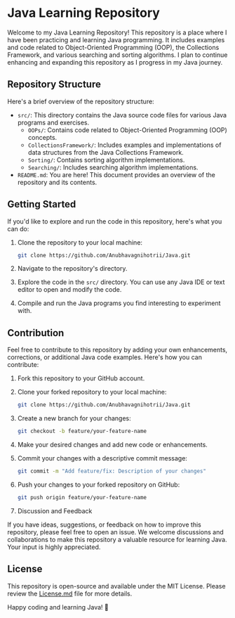 # Java Learning Repository

Welcome to my Java Learning Repository! This repository is a place where I have been practicing and learning Java programming. It includes examples and code related to Object-Oriented Programming (OOP), the Collections Framework, and various searching and sorting algorithms. I plan to continue enhancing and expanding this repository as I progress in my Java journey.

## Repository Structure

Here's a brief overview of the repository structure:

- `src/`: This directory contains the Java source code files for various Java programs and exercises.
    - `OOPs/`: Contains code related to Object-Oriented Programming (OOP) concepts.
    - `CollectionsFramework/`: Includes examples and implementations of data structures from the Java Collections Framework.
    - `Sorting/`: Contains sorting algorithm implementations.
    - `Searching/`: Includes searching algorithm implementations.
- `README.md`: You are here! This document provides an overview of the repository and its contents.

## Getting Started

If you'd like to explore and run the code in this repository, here's what you can do:

1. Clone the repository to your local machine:

   ```bash
   git clone https://github.com/Anubhavagnihotrii/Java.git
   ```

2. Navigate to the repository's directory.

3. Explore the code in the `src/` directory. You can use any Java IDE or text editor to open and modify the code.

4. Compile and run the Java programs you find interesting to experiment with.

## Contribution

Feel free to contribute to this repository by adding your own enhancements, corrections, or additional Java code examples. Here's how you can contribute:

1. Fork this repository to your GitHub account.

2. Clone your forked repository to your local machine:

   ```bash
   git clone https://github.com/Anubhavagnihotrii/Java.git
   ```

3. Create a new branch for your changes:

   ```bash
   git checkout -b feature/your-feature-name
   ```

4. Make your desired changes and add new code or enhancements.

5. Commit your changes with a descriptive commit message:

   ```bash
   git commit -m "Add feature/fix: Description of your changes"
   ```

6. Push your changes to your forked repository on GitHub:

   ```bash
   git push origin feature/your-feature-name
   ```

7. Discussion and Feedback

If you have ideas, suggestions, or feedback on how to improve this repository, please feel free to open an issue. We welcome discussions and collaborations to make this repository a valuable resource for learning Java. Your input is highly appreciated.

## License

This repository is open-source and available under the MIT License. Please review the [License.md](LICENSE) file for more details.

Happy coding and learning Java! 🚀
